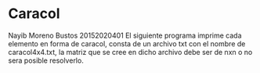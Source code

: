 # Caracol
Nayib Moreno Bustos 20152020401
El siguiente programa imprime cada elemento en forma de caracol, consta de un archivo txt con el nombre de caracol4x4.txt, la matriz que se cree en dicho archivo debe ser de nxn o no sera posible resolverlo.
